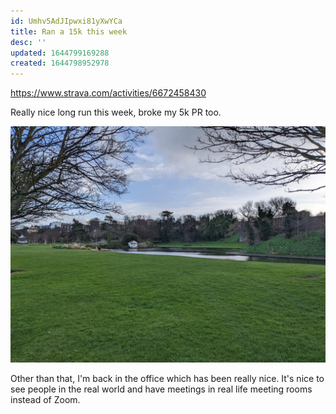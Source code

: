 ```yaml
---
id: Umhv5AdJIpwxi81yXwYCa
title: Ran a 15k this week
desc: ''
updated: 1644799169288
created: 1644798952978
---
```



https://www.strava.com/activities/6672458430

Really nice long run this week, broke my 5k PR too.

![](/assets/images/15k.jpg)

Other than that, I'm back in the office which has been really nice. It's nice to see people in the real world and have meetings in real life meeting rooms instead of Zoom.

